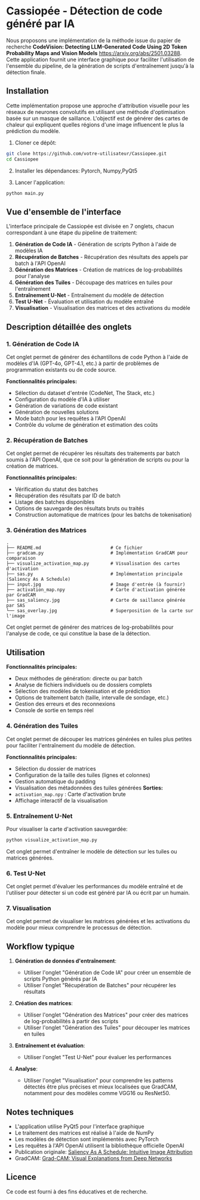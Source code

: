 # Cassiopée - Détection de code généré par IA

Nous proposons une implémentation de la méthode issue du papier de recherche __CodeVision: Detecting LLM-Generated Code Using 2D Token Probability Maps and Vision Models__
 https://arxiv.org/abs/2501.03288.
Cette application fournit une interface graphique pour faciliter l'utilisation de l'ensemble du pipeline, de la génération de scripts d'entraînement jusqu'à la détection finale.
## Installation
Cette implémentation propose une approche d'attribution visuelle pour les réseaux de neurones convolutifs en utilisant une méthode d'optimisation basée sur un masque de saillance. L'objectif est de générer des cartes de chaleur qui expliquent quelles régions d'une image influencent le plus la prédiction du modèle.

1. Cloner ce dépôt:
```bash
git clone https://github.com/votre-utilisateur/Cassiopee.git
cd Cassiopee
```

2. Installer les dépendances:
  Pytorch, Numpy,PyQt5

3. Lancer l'application:
```bash
python main.py
```


## Vue d'ensemble de l'interface

L'interface principale de Cassiopée est divisée en 7 onglets, chacun correspondant à une étape du pipeline de traitement:

1. **Génération de Code IA** - Génération de scripts Python à l'aide de modèles IA
2. **Récupération de Batches** - Récupération des résultats des appels par batch à l'API OpenAI
3. **Génération des Matrices** - Création de matrices de log-probabilités pour l'analyse
4. **Génération des Tuiles** - Découpage des matrices en tuiles pour l'entraînement
5. **Entraînement U-Net** - Entraînement du modèle de détection
6. **Test U-Net** - Évaluation et utilisation du modèle entraîné
7. **Visualisation** - Visualisation des matrices et des activations du modèle

## Description détaillée des onglets

### 1. Génération de Code IA

Cet onglet permet de générer des échantillons de code Python à l'aide de modèles d'IA (GPT-4o, GPT-4.1, etc.) à partir de problèmes de programmation existants ou de code source.

**Fonctionnalités principales:**
- Sélection du dataset d'entrée (CodeNet, The Stack, etc.)
- Configuration du modèle d'IA à utiliser
- Génération de variations de code existant
- Génération de nouvelles solutions
- Mode batch pour les requêtes à l'API OpenAI
- Contrôle du volume de génération et estimation des coûts

### 2. Récupération de Batches

Cet onglet permet de récupérer les résultats des traitements par batch soumis à l'API OpenAI, que ce soit pour la génération de scripts ou pour la création de matrices.

**Fonctionnalités principales:**
- Vérification du statut des batches
- Récupération des résultats par ID de batch
- Listage des batches disponibles
- Options de sauvegarde des résultats bruts ou traités
- Construction automatique de matrices (pour les batchs de tokenisation)

### 3. Génération des Matrices
```
.
├── README.md                          # Ce fichier
├── gradcam.py                         # Implémentation GradCAM pour comparaison
├── visualize_activation_map.py        # Visualisation des cartes d'activation
├── sas.py                             # Implémentation principale (Saliency As A Schedule)
├── input.jpg                          # Image d'entrée (à fournir)
├── activation_map.npy                 # Carte d'activation générée par GradCAM
├── sas_saliency.jpg                   # Carte de saillance générée par SAS
└── sas_overlay.jpg                    # Superposition de la carte sur l'image
```

Cet onglet permet de générer des matrices de log-probabilités pour l'analyse de code, ce qui constitue la base de la détection.

## Utilisation

**Fonctionnalités principales:**
- Deux méthodes de génération: directe ou par batch
- Analyse de fichiers individuels ou de dossiers complets
- Sélection des modèles de tokenisation et de prédiction
- Options de traitement batch (taille, intervalle de sondage, etc.)
- Gestion des erreurs et des reconnexions
- Console de sortie en temps réel

### 4. Génération des Tuiles

Cet onglet permet de découper les matrices générées en tuiles plus petites pour faciliter l'entraînement du modèle de détection.

**Fonctionnalités principales:**
- Sélection du dossier de matrices
- Configuration de la taille des tuiles (lignes et colonnes)
- Gestion automatique du padding
- Visualisation des métadonnées des tuiles générées
**Sorties:**
- `activation_map.npy` : Carte d'activation brute
- Affichage interactif de la visualisation

### 5. Entraînement U-Net
Pour visualiser la carte d'activation sauvegardée:
```bash
python visualize_activation_map.py
```
Cet onglet permet d'entraîner le modèle de détection sur les tuiles ou matrices générées.

### 6. Test U-Net
Cet onglet permet d'évaluer les performances du modèle entraîné et de l'utiliser pour détecter si un code est généré par IA ou écrit par un humain.

### 7. Visualisation
Cet onglet permet de visualiser les matrices générées et les activations du modèle pour mieux comprendre le processus de détection.

## Workflow typique
1. **Génération de données d'entraînement**:
   - Utiliser l'onglet "Génération de Code IA" pour créer un ensemble de scripts Python générés par IA
   - Utiliser l'onglet "Récupération de Batches" pour récupérer les résultats

2. **Création des matrices**:
   - Utiliser l'onglet "Génération des Matrices" pour créer des matrices de log-probabilités à partir des scripts
   - Utiliser l'onglet "Génération des Tuiles" pour découper les matrices en tuiles

3. **Entraînement et évaluation**:
   - Utiliser l'onglet "Test U-Net" pour évaluer les performances

4. **Analyse**:
   - Utiliser l'onglet "Visualisation" pour comprendre les patterns détectés
 être plus précises et mieux localisées que GradCAM, notamment pour des modèles comme VGG16 ou ResNet50.

## Notes techniques
- L'application utilise PyQt5 pour l'interface graphique
- Le traitement des matrices est réalisé à l'aide de NumPy
- Les modèles de détection sont implémentés avec PyTorch
- Les requêtes à l'API OpenAI utilisent la bibliothèque officielle OpenAI
- Publication originale: [Saliency As A Schedule: Intuitive Image Attribution](https://ieeexplore.ieee.org/document/10647374)
- GradCAM: [Grad-CAM: Visual Explanations from Deep Networks](https://arxiv.org/abs/1610.02391)

## Licence
Ce code est fourni à des fins éducatives et de recherche.
